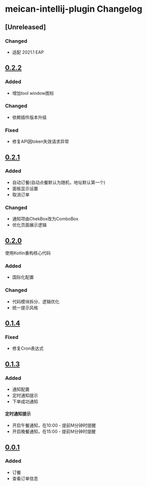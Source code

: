 <!-- Keep a Changelog guide -> https://keepachangelog.com -->

# meican-intellij-plugin Changelog

## [Unreleased]
### Changed
- 适配 2021.1 EAP
## [0.2.2](https://github.com/motui/meican-intellij-plugin/releases/tag/v0.2.2)
### Added
- 增加tool window图标
### Changed
- 依赖插件版本升级
### Fixed
- 修复API因token失效请求异常

## [0.2.1](https://github.com/motui/meican-intellij-plugin/releases/tag/v0.2.1)
### Added
- 自动订餐(自动点餐默认为随机，地址默认第一个)
- 面板显示设置
- 取消订单
### Changed
- 通知项由ChekBox改为ComboBox
- 优化页面展示逻辑

## [0.2.0](https://github.com/motui/meican-intellij-plugin/releases/tag/v0.2.0)
使用Kotlin重构核心代码
### Added
- 国际化配置
### Changed
- 代码模块拆分、逻辑优化
- 统一提示风格

## [0.1.4](https://github.com/motui/meican-intellij-plugin/releases/tag/v0.1.4)
### Fixed
- 修复Cron表达式

## [0.1.3](https://github.com/motui/meican-intellij-plugin/releases/tag/v0.1.3)
### Added
- 通知配置
- 定时通知提示
- 下单成功通知
#### 定时通知提示
- 开启午餐通知，在10:00 - 提前M分钟时提醒
- 开启晚餐通知，在15:00 - 提前M分钟时提醒

## [0.0.1](https://github.com/motui/meican-intellij-plugin/releases/tag/v0.0.1)
### Added
- 订餐
- 查看订单信息